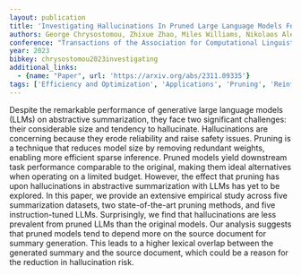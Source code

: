 ```yaml
---
layout: publication
title: 'Investigating Hallucinations In Pruned Large Language Models For Abstractive Summarization'
authors: George Chrysostomou, Zhixue Zhao, Miles Williams, Nikolaos Aletras
conference: "Transactions of the Association for Computational Linguistics (2024) 12 1163-1181"
year: 2023
bibkey: chrysostomou2023investigating
additional_links:
  - {name: "Paper", url: 'https://arxiv.org/abs/2311.09335'}
tags: ['Efficiency and Optimization', 'Applications', 'Pruning', 'Reinforcement Learning', 'Responsible AI']
---
```

Despite the remarkable performance of generative large language models (LLMs)
on abstractive summarization, they face two significant challenges: their
considerable size and tendency to hallucinate. Hallucinations are concerning
because they erode reliability and raise safety issues. Pruning is a technique
that reduces model size by removing redundant weights, enabling more efficient
sparse inference. Pruned models yield downstream task performance comparable to
the original, making them ideal alternatives when operating on a limited
budget. However, the effect that pruning has upon hallucinations in abstractive
summarization with LLMs has yet to be explored. In this paper, we provide an
extensive empirical study across five summarization datasets, two
state-of-the-art pruning methods, and five instruction-tuned LLMs.
Surprisingly, we find that hallucinations are less prevalent from pruned LLMs
than the original models. Our analysis suggests that pruned models tend to
depend more on the source document for summary generation. This leads to a
higher lexical overlap between the generated summary and the source document,
which could be a reason for the reduction in hallucination risk.
